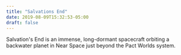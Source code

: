 ```yaml
---
title: "Salvations End"
date: 2019-08-09T15:32:53-05:00
draft: false
---
```

Salvation's End is an immense, long-dormant spacecraft orbiting a backwater planet in Near Space just beyond the Pact Worlds system.
<!--more-->
